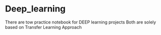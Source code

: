 # Deep_learning
There are tow practice notebook for DEEP learning projects
Both are solely based on Transfer Learning Approach
